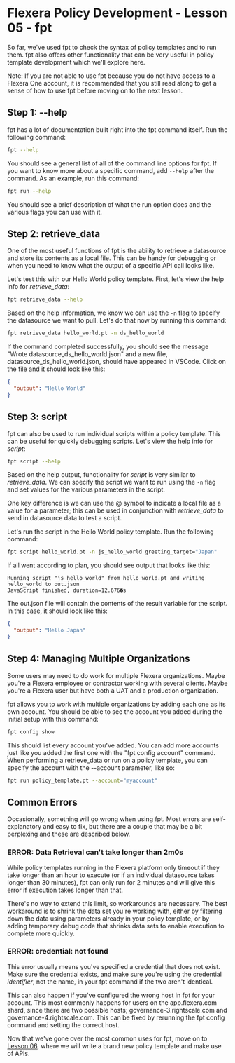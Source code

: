 # Flexera Policy Development - Lesson 05 - fpt

So far, we've used fpt to check the syntax of policy templates and to run them. fpt also offers other functionality that can be very useful in policy template development which we'll explore here.

Note: If you are not able to use fpt because you do not have access to a Flexera One account, it is recommended that you still read along to get a sense of how to use fpt before moving on to the next lesson.

## Step 1: --help

fpt has a lot of documentation built right into the fpt command itself. Run the following command:

```bash
fpt --help
```

You should see a general list of all of the command line options for fpt. If you want to know more about a specific command, add `--help` after the command. As an example, run this command:

```bash
fpt run --help
```

You should see a brief description of what the run option does and the various flags you can use with it.

## Step 2: retrieve_data

One of the most useful functions of fpt is the ability to retrieve a datasource and store its contents as a local file. This can be handy for debugging or when you need to know what the output of a specific API call looks like.

Let's test this with our Hello World policy template. First, let's view the help info for *retrieve_data*:

```bash
fpt retrieve_data --help
```

Based on the help information, we know we can use the `-n` flag to specify the datasource we want to pull. Let's do that now by running this command:

```bash
fpt retrieve_data hello_world.pt -n ds_hello_world
```

If the command completed successfully, you should see the message "Wrote datasource_ds_hello_world.json" and a new file, datasource_ds_hello_world.json, should have appeared in VSCode. Click on the file and it should look like this:

```json
{
  "output": "Hello World"
}
```

## Step 3: script

fpt can also be used to run individual scripts within a policy template. This can be useful for quickly debugging scripts. Let's view the help info for *script*:

```bash
fpt script --help
```

Based on the help output, functionality for *script* is very similar to *retrieve_data*. We can specify the script we want to run using the `-n` flag and set values for the various parameters in the script.

One key difference is we can use the @ symbol to indicate a local file as a value for a parameter; this can be used in conjunction with *retrieve_data* to send in datasource data to test a script.

Let's run the script in the Hello World policy template. Run the following command:

```bash
fpt script hello_world.pt -n js_hello_world greeting_target="Japan"
```

If all went according to plan, you should see output that looks like this:

```text
Running script "js_hello_world" from hello_world.pt and writing hello_world to out.json
JavaScript finished, duration=12.676�s
```

The out.json file will contain the contents of the result variable for the script. In this case, it should look like this:

```json
{
  "output": "Hello Japan"
}
```

## Step 4: Managing Multiple Organizations

Some users may need to do work for multiple Flexera organizations. Maybe you're a Flexera employee or contractor working with several clients. Maybe you're a Flexera user but have both a UAT and a production organization.

fpt allows you to work with multiple organizations by adding each one as its own account. You should be able to see the account you added during the initial setup with this command:

```bash
fpt config show
```

This should list every account you've added. You can add more accounts just like you added the first one with the "fpt config account" command. When performing a retrieve_data or run on a policy template, you can specify the account with the --account parameter, like so:

```bash
fpt run policy_template.pt --account="myaccount"
```

## Common Errors

Occasionally, something will go wrong when using fpt. Most errors are self-explanatory and easy to fix, but there are a couple that may be a bit perplexing and these are described below.

### ERROR: Data Retrieval can't take longer than 2m0s

While policy templates running in the Flexera platform only timeout if they take longer than an hour to execute (or if an individual datasource takes longer than 30 minutes), fpt can only run for 2 minutes and will give this error if execution takes longer than that.

There's no way to extend this limit, so workarounds are necessary. The best workaround is to shrink the data set you're working with, either by filtering down the data using parameters already in your policy template, or by adding temporary debug code that shrinks data sets to enable execution to complete more quickly.

### ERROR: credential: not found

This error usually means you've specified a credential that does not exist. Make sure the credential exists, and make sure you're using the credential *identifier*, not the name, in your fpt command if the two aren't identical.

This can also happen if you've configured the wrong host in fpt for your account. This most commonly happens for users on the app.flexera.com shard, since there are two possible hosts; governance-3.rightscale.com and governance-4.rightscale.com. This can be fixed by rerunning the fpt config command and setting the correct host.

Now that we've gone over the most common uses for fpt, move on to [Lesson 06](https://github.com/flexera-public/policy_engine_training/blob/main/06_api/README.md), where we will write a brand new policy template and make use of APIs.
